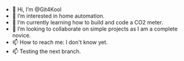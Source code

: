 - 👋 Hi, I’m @Git4Kool
- 👀 I’m interested in home automation.
- 🌱 I’m currently learning how to build and code a CO2 meter.
- 💞️ I’m looking to collaborate on simple projects as I am a complete novice.
- 📫 How to reach me: I don't know yet.
- 📫 Testing the next branch.

<!---
Git4Kool/Git4Kool is a ✨ special ✨ repository because its `README.md` (this file) appears on your GitHub profile.
You can click the Preview link to take a look at your changes.
--->
